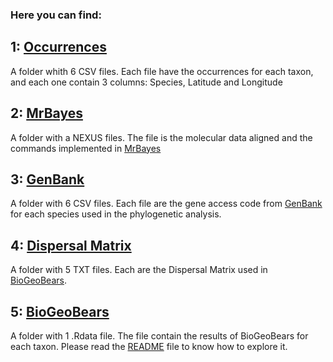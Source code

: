 ### Here you can find:

## 1: [Occurrences](https://github.com/karen9/Amazonia/tree/master/data/Occurrences)
A folder whith 6 CSV files. Each file have the occurrences for each taxon, and each one contain 3 columns: Species, Latitude and Longitude

## 2: [MrBayes](https://github.com/karen9/Amazonia/tree/master/data/MrBayes)
A folder with a NEXUS files. The file is the molecular data aligned and the commands implemented in [MrBayes](http://mrbayes.sourceforge.net/)

## 3: [GenBank](https://github.com/karen9/Amazonia/tree/master/data/GenBank)
A folder with 6 CSV files. Each file are the gene access code from [GenBank](https://www.ncbi.nlm.nih.gov/genbank/) for each species used in the phylogenetic analysis.

## 4: [Dispersal Matrix](https://github.com/karen9/Amazonia/tree/master/data/Dispersal_Matrix)
A folder with 5 TXT files. Each are the Dispersal Matrix used in [BioGeoBears](http://phylo.wikidot.com/biogeobears).

## 5: [BioGeoBears](https://github.com/karen9/Amazonia/tree/master/data/BioGeoBears)
A folder with 1 .Rdata file. The file contain the results of BioGeoBears for each taxon. Please read the [README](https://github.com/karen9/Amazonia/blob/master/data/BioGeoBears/Readme.rmd) file to know how to explore it.
